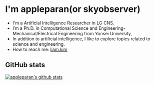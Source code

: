 # I'm appleparan(or skyobserver)

- I'm a Artificial Intelligence Researcher in LG CNS.
- I’m a Ph.D. in Computational Science and Engineering-Mechanical/Electrical Engineering from Yonsei University,
- In addition to artificial intelligence, I like to explore topics related to science and engineering.
- How to reach me: [liam.kim](https://liam.kim)

## GitHub stats

[![appleparan's github stats](https://github-readme-stats.vercel.app/api?username=appleparan&theme=tokyonight&show_icons=true&count_private=true)](https://github.com/anuraghazra/github-readme-stats)

